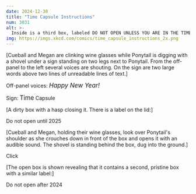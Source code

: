 ```yaml
---
date: 2024-12-30
title: "Time Capsule Instructions"
num: 3031
alt: >-
  Inside is a third box, labeled DO NOT OPEN UNLESS YOU ARE IN THE TIME ZONE WHERE YOU OPENED BOTH PREVIOUS BOXES.
img: https://imgs.xkcd.com/comics/time_capsule_instructions_2x.png
---
```

[Cueball and Megan are clinking wine glasses while Ponytail is digging with a shovel under a sign standing on two legs next to Ponytail. From the off-panel to the left several voices are shouting. On the sign are two large words above two lines of unreadable lines of text.]

Off-panel voices: <big>*Happy New Year!*</big>

Sign: <big>Time</big> Capsule

[A dirty box with a hasp closing it. There is a label on the lid:]

Do not open until 2025

[Cueball and Megan, holding their wine glasses, look over Ponytail's shoulder as she crouches down in front of the box and opens it with an audible sound. The shovel is standing behind the box, dug into the ground.]

Click

[The open box is shown revealing that it contains a second, pristine box with a similar label:]

Do not open after 2024